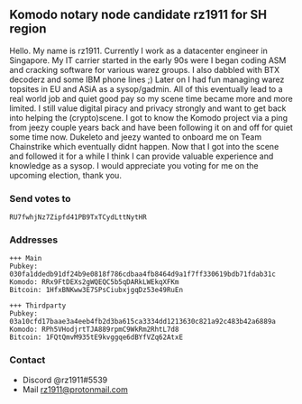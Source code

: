 ## Komodo notary node candidate rz1911 for SH region

Hello. My name is rz1911. Currently I work as a datacenter engineer in Singapore. My IT carrier started in the early 90s were I began coding ASM and cracking software for various warez groups. I also dabbled with BTX decoderz and some IBM phone lines ;) Later on I had fun managing warez topsites in EU and ASiA as a sysop/gadmin. All of this eventually lead to a real world job and quiet good pay so my scene time became more and more limited. I still value digital piracy and privacy strongly and want to get back into helping the (crypto)scene. I got to know the Komodo project via a ping from jeezy couple years back and have been following it on and off for quiet some time now. Dukeleto and jeezy wanted to onboard me on Team Chainstrike which eventually didnt happen. Now that I got into the scene and followed it for a while I think I can provide valuable experience and knowledge as a sysop. I would appreciate you voting for me on the upcoming election, thank you.

### Send votes to

```
RU7fwhjNz7Zipfd41PB9TxTCydLttNytHR
```

### Addresses

```
+++ Main
Pubkey: 030fa1ddedb91df24b9e0818f786cdbaa4fb8464d9a1f7ff330619bdb71fdab31c
Komodo: RRx9FtDEXs2gWQEQC5b5qDARkLWEkqXFKm
Bitcoin: 1HfxBNKww3E7SPsCiubxjgqDz53e49RuEn

+++ Thirdparty
Pubkey: 03a10cfd17baae3a4eeb4fb2d3ba615ca3334dd1213630c821a92c483b42a6889a
Komodo: RPh5VHodjrtTJA889rpmC9WkRm2RhtL7d8
Bitcoin: 1FQtQmvM935tE9kvggqe6dBYfVZq62AtxE
```

### Contact

* Discord @rz1911#5539
* Mail rz1911@protonmail.com
